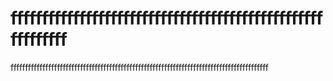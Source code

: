 # fffffffffffffffffffffffffffffffffffffffffffffffffffffffffff
fffffffffffffffffffffffffffffffffffffffffffffffffffffffffffffffffffffffffffffffffffffffff
